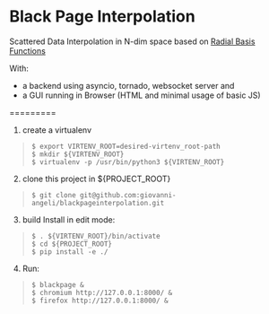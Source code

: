 # Black Page Interpolation

Scattered Data Interpolation in N-dim space based on [Radial Basis Functions](https://en.wikipedia.org/wiki/Radial_basis_function_interpolation)

With: 
  * a backend using asyncio, tornado, websocket server and 
  * a GUI running in Browser (HTML and minimal usage of basic JS)

=========

1. create a virtualenv 
>     $ export VIRTENV_ROOT=desired-virtenv_root-path
>     $ mkdir ${VIRTENV_ROOT}
>     $ virtualenv -p /usr/bin/python3 ${VIRTENV_ROOT}

2. clone this project in ${PROJECT_ROOT}
>     $ git clone git@github.com:giovanni-angeli/blackpageinterpolation.git

3. build Install in edit mode:
>     $ . ${VIRTENV_ROOT}/bin/activate
>     $ cd ${PROJECT_ROOT}               
>     $ pip install -e ./

4. Run:
>     $ blackpage &
>     $ chromium http://127.0.0.1:8000/ &
>     $ firefox http://127.0.0.1:8000/ &

